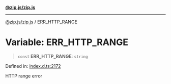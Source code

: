 [**@zip.js/zip.js**](../README.md)

***

[@zip.js/zip.js](../globals.md) / ERR\_HTTP\_RANGE

# Variable: ERR\_HTTP\_RANGE

> `const` **ERR\_HTTP\_RANGE**: `string`

Defined in: [index.d.ts:2172](https://github.com/gildas-lormeau/zip.js/blob/93e5cfb75d3abfbb07c60a453452660b0c4b1526/index.d.ts#L2172)

HTTP range error
